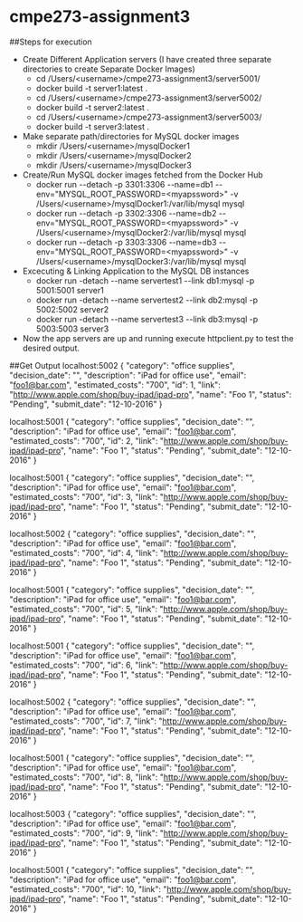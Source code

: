 # cmpe273-assignment3
##Steps for execution
 - Create Different Application servers (I have created three separate directories to create Separate Docker Images)
    -  cd /Users/\<username>/cmpe273-assignment3/server5001/
    -  docker build -t server1:latest .
    -  cd /Users/\<username>/cmpe273-assignment3/server5002/
    -  docker build -t server2:latest .
    -  cd /Users/\<username>/cmpe273-assignment3/server5003/
    -  docker build -t server3:latest .
 - Make separate path/directories for MySQL docker images
    -  mkdir /Users/\<username>/mysqlDocker1
    -  mkdir /Users/\<username>/mysqlDocker2
    -  mkdir /Users/\<username>/mysqlDocker3
 - Create/Run MySQL docker images fetched from the Docker Hub
    -  docker run --detach -p 3301:3306 --name=db1 --env="MYSQL_ROOT_PASSWORD=\<myapssword>" -v /Users/\<username>/mysqlDocker1:/var/lib/mysql mysql
    -  docker run --detach -p 3302:3306 --name=db2 --env="MYSQL_ROOT_PASSWORD=\<myapssword>" -v /Users/\<username>/mysqlDocker2:/var/lib/mysql mysql
    -  docker run --detach -p 3303:3306 --name=db3 --env="MYSQL_ROOT_PASSWORD=\<myapssword>" -v /Users/\<username>/mysqlDocker3:/var/lib/mysql mysql
 - Excecuting & Linking Application to the MySQL DB instances
    -  docker run -detach --name servertest1 --link db1:mysql -p 5001:5001  server1
    -  docker run -detach --name servertest2 --link db2:mysql -p 5002:5002  server2
    -  docker run -detach --name servertest3 --link db3:mysql -p 5003:5003  server3
 - Now the app servers are up and running execute httpclient.py to test the desired output.

##Get Output
localhost:5002
{
  "category": "office supplies", 
  "decision_date": "", 
  "description": "iPad for office use", 
  "email": "foo1@bar.com", 
  "estimated_costs": "700", 
  "id": 1, 
  "link": "http://www.apple.com/shop/buy-ipad/ipad-pro", 
  "name": "Foo 1", 
  "status": "Pending", 
  "submit_date": "12-10-2016"
}

localhost:5001
{
  "category": "office supplies", 
  "decision_date": "", 
  "description": "iPad for office use", 
  "email": "foo1@bar.com", 
  "estimated_costs": "700", 
  "id": 2, 
  "link": "http://www.apple.com/shop/buy-ipad/ipad-pro", 
  "name": "Foo 1", 
  "status": "Pending", 
  "submit_date": "12-10-2016"
}

localhost:5001
{
  "category": "office supplies", 
  "decision_date": "", 
  "description": "iPad for office use", 
  "email": "foo1@bar.com", 
  "estimated_costs": "700", 
  "id": 3, 
  "link": "http://www.apple.com/shop/buy-ipad/ipad-pro", 
  "name": "Foo 1", 
  "status": "Pending", 
  "submit_date": "12-10-2016"
}

localhost:5002
{
  "category": "office supplies", 
  "decision_date": "", 
  "description": "iPad for office use", 
  "email": "foo1@bar.com", 
  "estimated_costs": "700", 
  "id": 4, 
  "link": "http://www.apple.com/shop/buy-ipad/ipad-pro", 
  "name": "Foo 1", 
  "status": "Pending", 
  "submit_date": "12-10-2016"
}

localhost:5001
{
  "category": "office supplies", 
  "decision_date": "", 
  "description": "iPad for office use", 
  "email": "foo1@bar.com", 
  "estimated_costs": "700", 
  "id": 5, 
  "link": "http://www.apple.com/shop/buy-ipad/ipad-pro", 
  "name": "Foo 1", 
  "status": "Pending", 
  "submit_date": "12-10-2016"
}

localhost:5001
{
  "category": "office supplies", 
  "decision_date": "", 
  "description": "iPad for office use", 
  "email": "foo1@bar.com", 
  "estimated_costs": "700", 
  "id": 6, 
  "link": "http://www.apple.com/shop/buy-ipad/ipad-pro", 
  "name": "Foo 1", 
  "status": "Pending", 
  "submit_date": "12-10-2016"
}

localhost:5002
{
  "category": "office supplies", 
  "decision_date": "", 
  "description": "iPad for office use", 
  "email": "foo1@bar.com", 
  "estimated_costs": "700", 
  "id": 7, 
  "link": "http://www.apple.com/shop/buy-ipad/ipad-pro", 
  "name": "Foo 1", 
  "status": "Pending", 
  "submit_date": "12-10-2016"
}

localhost:5001
{
  "category": "office supplies", 
  "decision_date": "", 
  "description": "iPad for office use", 
  "email": "foo1@bar.com", 
  "estimated_costs": "700", 
  "id": 8, 
  "link": "http://www.apple.com/shop/buy-ipad/ipad-pro", 
  "name": "Foo 1", 
  "status": "Pending", 
  "submit_date": "12-10-2016"
}

localhost:5003
{
  "category": "office supplies", 
  "decision_date": "", 
  "description": "iPad for office use", 
  "email": "foo1@bar.com", 
  "estimated_costs": "700", 
  "id": 9, 
  "link": "http://www.apple.com/shop/buy-ipad/ipad-pro", 
  "name": "Foo 1", 
  "status": "Pending", 
  "submit_date": "12-10-2016"
}

localhost:5001
{
  "category": "office supplies", 
  "decision_date": "", 
  "description": "iPad for office use", 
  "email": "foo1@bar.com", 
  "estimated_costs": "700", 
  "id": 10, 
  "link": "http://www.apple.com/shop/buy-ipad/ipad-pro", 
  "name": "Foo 1", 
  "status": "Pending", 
  "submit_date": "12-10-2016"
}
